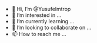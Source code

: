- 👋 Hi, I’m @Yusufelmtrop
- 👀 I’m interested in ...
- 🌱 I’m currently learning ...
- 💞️ I’m looking to collaborate on ...
- 📫 How to reach me ...

<!---
Yusufelmtrop/Yusufelmtrop is a ✨ special ✨ repository because its `README.md` (this file) appears on your GitHub profile.
You can click the Preview link to take a look at your changes.
--->
